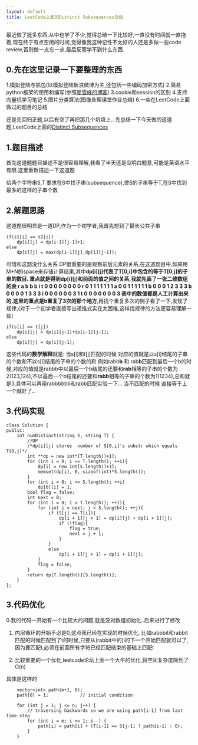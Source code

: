 ```yaml
---
layout: default
title: LeetCode上面的Distinct Subsequences总结
---
```


最近做了挺多东西,从中也学了不少,觉得总结一下比较好,一直没有时间就一直拖着,现在终于有点空闲的时间,觉得像我这种记性不太好的人还是多做一些code review,否则做一点忘一点,最后反而学不到什么东西.
## 0.先在这里记录一下要整理的东西 ##
1.模拟登陆与抓包(以模拟登陆新浪微博为主,还包括一些编码加密方式)
2.简易python框架的使用和编写(参照[廖雪峰的博客](http://www.liaoxuefeng.com/))
3.cookie和session的区别
4.支持向量机学习笔记
5.图片分类算法(图像处理课堂作业总结)
6.一些在LeetCode上面做过的题目的总结

还是先回归正题,以后有空了再把那几个坑填上..
先总结一下今天做的这道题,LeetCode上面的[Distinct Subsequences](https://oj.leetcode.com/problems/distinct-subsequences/)

## 1.题目描述 ##
首先这道题题目描述不是很容易理解,我看了半天还是没明白题意,可能是英语水平有限.这里重新描述一下这道题

给两个字符串S,T 要求在S中找子串(subsequence),使S的子串等于T,在S中找到最多的这样的子串个数

## 2.解题思路 ##
这道题很明显是一道DP,作为一个初学者,我首先想到了最长公共子串
```
if(s1[i] == s2[i])
    dp[i][j] = dp[i-1][j-1]+1;
else
    dp[i][j] = max(dp[i-1][j],dp[i][j-1]);
```
可惜和这题没什么关系
DP很重要的是观察前后元素的关系,在这道题目中,如果用M*N的space来存储计算结果,其中**dp[i][j]**代表了**T[0,i]**中包含的等于**T[0,j]**的子串的数目.
重点就是得到**dp[i][j]**和前面的值之间的关系,我就先画了一张二维数组的表
    r a b b b i t
  0 0 0 0 0 0 0 0
r 0 1 1 1 1 1 1 1
a 0 0 1 1 1 1 1 1
b 0 0 0 1 2 3 3 3
b 0 0 0 0 1 3 3 3
i 0 0 0 0 0 0 3 1
t 0 0 0 0 0 0 0 3
表中的数值都是人工计算出来的,这里的重点是**b重复了3次的那个地方**,再找个重复多次的例子看了一下,发现了规律,(对于一个初学者直接写出递推式实在太困难,这样找规律的方法更容易理解一些)
```
if(s[i] == t[j])
    dp[i][j] = dp[i][j-1]+dp[i-1][j-1];
else
    dp[i][j] = dp[i][j-1];
```
这些代码的**数学解释**就是:
当s[i]和t[j]匹配的时候
对应的值就是以s[i]结尾的子串的个数和不以s[i]结尾的子串的个数的和
例如rabb**b** 和 rab**b**匹配到最后一个b的时候,对应的值就是rabbb中以最后一个b结尾的还要和**rab**相等的子串的个数为2(123,124),不以最后一个b结尾的还要和**rabb**相等的子串的个数为1(1234),总和就是3,具体可以再用rabbbbbb和rabb匹配实验一下...
当不匹配的时候
直接等于上一个就好了..

## 3.代码实现 ##
```
class Solution {
public:
    int numDistinct(string S, string T) {
        //DP
        /*dp[i][j] stores  number of S[0,i]'s substr which equals T[0,j]*/
        int **dp = new int*[T.length()+1];
        for (int i = 0; i <= T.length(); ++i){
            dp[i] = new int[S.length()+1];
            memset(dp[i], 0, sizeof(int)*S.length());
        }
        for (int i = 0; i <= S.length(); ++i)
            dp[0][i] = 1;
        bool flag = false;
        int next = 0;
        for (int i = 0; i < T.length(); ++i){
            for (int j = next; j < S.length(); ++j){
                if (S[j] == T[i]){
                    dp[i + 1][j + 1] = dp[i][j] + dp[i + 1][j];
                    if (!flag){
                        flag = true;
                        next = j + 1;
                    }
                }
                else
                    dp[i + 1][j + 1] = dp[i + 1][j];
            }
            flag = false;
        }
        return dp[T.length()][S.length()];
    }
};
```
## 3.代码优化 ##

0.我的代码一开始有一个比较大的问题,就是没对数组初始化..后来进行了修改

1. 内层循环的开始不必是0,这点我已经在实现的时候优化,
比如rabbbit和rabbit匹配的时候匹配到了t的时候,只要从(rabbit中的)i的下一个开始匹配就可以了,因为要匹配t,必须在前面所有字符已经匹配结束的基础上匹配t

2. 比较重要的一个优化,leetcode论坛上面一个大牛的优化,将空间复杂度降到了O(n)

具体是这样的
```
    vector<int> path(m+1, 0);
    path[0] = 1;            // initial condition

    for (int j = 1; j <= n; j++) {
        // traversing backwards so we are using path[i-1] from last time step
        for (int i = m; i >= 1; i--) {
            path[i] = path[i] + (T[i-1] == S[j-1] ? path[i-1] : 0);
        }
    }
```
